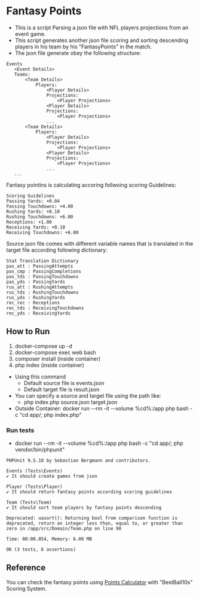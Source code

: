 # Fantasy Points
 - This is a script Parsing a json file with NFL players projections from an event game. 
 - This script generates another json file scoring and sorting descending players in his team by his "FantasyPoints" in the match.
 - The json file generate obey the following structure:
 ```
Events
	<Event Details>
	Teams:
		<Team Details>
			Players:
				<Player Details>
				Projections:
					<Player Projections>
				<Player Details>
				Projections:
					<Player Projections>
				...
		<Team Details>
			Players:
				<Player Details>
				Projections:
					<Player Projections>
				<Player Details>
				Projections:
					<Player Projections>
				...
	...
 ```			
Fantasy pointins is calculating accoring follwoing scoring Guidelines:

 ```
Scoring Guidelines
Passing Yards: +0.04
Passing Touchdowns: +4.00
Rushing Yards: +0.10
Rushing Touchdowns: +6.00
Receptions: +1.00
Receiving Yards: +0.10
Receiving Touchdowns: +6.00
 ```
Source json file comes with different variable names that is translated in the target file according following dictionary:
 ```		
Stat Translation Dictionary
pas_att : PassingAttempts
pas_cmp : PassingCompletions
pas_tds : PassingTouchdowns
pas_yds : PassingYards
rus_att : RushingAttempts
rus_tds : RushingTouchdowns
rus_yds : RushingYards
rec_rec : Receptions
rec_tds : ReceivingTouchdowns
rec_yds : ReceivingYards
```
 
 ## How to Run 
 1. docker-compose up -d
 2. docker-compose exec web bash
 3. composer install (inside container)
 4. php index (inside container) 
   - Using this command 
        - Default source file is events.json
        - Default target file is result.json
   - You can specify a source and target file using the path like:
        - php index.php source.json target.json 
   - Outside Container: docker run --rm -it --volume %cd%:/app php bash -c "cd app/; php index.php"
       
   
 ### Run tests
 - docker run --rm -it --volume %cd%:/app php bash -c "cd app/; php vendor/bin/phpunit" 
 
 ```
PHPUnit 9.5.10 by Sebastian Bergmann and contributors.

Events (Tests\Events)
 ✔ It should create games from json

Player (Tests\Player)
 ✔ It should return fantasy points according scoring guidelines

Team (Tests\Team)
 ✔ It should sort team players by fantasy points descending

Deprecated: uasort(): Returning bool from comparison function is deprecated, return an integer less than, equal to, or greater than zero in /app/src/Domain/Team.php on line 98

Time: 00:00.054, Memory: 6.00 MB

OK (3 tests, 6 assertions)
```

## Reference
You can check the fantasy points using [Points Calculator](https://simulatedfootball.com/leagues/points-calculator.html) with "BestBall10s" Scoring System.						
